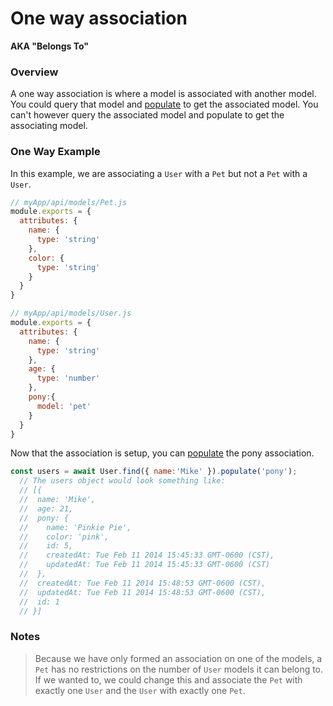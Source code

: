 # One way association

**AKA "Belongs To"**

### Overview

A one way association is where a model is associated with another model.  You could query that model and [populate](https://sailsjs.com/documentation/reference/waterline-orm/query/populate) to get the associated model.  You can't however query the associated model and populate to get the associating model.

### One Way Example

In this example, we are associating a `User` with a `Pet` but not a `Pet` with a `User`.

```javascript
// myApp/api/models/Pet.js
module.exports = {
  attributes: {
    name: {
      type: 'string'
    },
    color: {
      type: 'string'
    }
  }
}
```

```javascript
// myApp/api/models/User.js
module.exports = {
  attributes: {
    name: {
      type: 'string'
    },
    age: {
      type: 'number'
    },
    pony:{
      model: 'pet'
    }
  }
}
```

Now that the association is setup, you can [populate](https://sailsjs.com/documentation/reference/waterline-orm/query/populate) the pony association.

```javascript
const users = await User.find({ name:'Mike' }).populate('pony');
  // The users object would look something like:
  // [{
  //  name: 'Mike',
  //  age: 21,
  //  pony: {
  //    name: 'Pinkie Pie',
  //    color: 'pink',
  //    id: 5,
  //    createdAt: Tue Feb 11 2014 15:45:33 GMT-0600 (CST),
  //    updatedAt: Tue Feb 11 2014 15:45:33 GMT-0600 (CST)
  //  },
  //  createdAt: Tue Feb 11 2014 15:48:53 GMT-0600 (CST),
  //  updatedAt: Tue Feb 11 2014 15:48:53 GMT-0600 (CST),
  //  id: 1
  // }]
```

### Notes
> Because we have only formed an association on one of the models, a `Pet` has no restrictions on the number of `User` models it can belong to. If we wanted to, we could change this and associate the `Pet` with exactly one `User` and the `User` with exactly one `Pet`.


<docmeta name="displayName" value="One way association">

